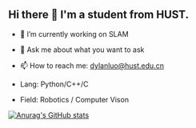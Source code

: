 ## Hi there 👋 I'm a student from HUST.

- 🔭 I’m currently working on SLAM 
- 💬 Ask me about what you want to ask
- 📫 How to reach me: dylanluo@hust.edu.cn

- Lang: Python/C++/C
- Field: Robotics / Computer Vison 
 
[![Anurag's GitHub stats](https://github-readme-stats.vercel.app/api?username=dylanluoyuqing&show_icons=true&theme=dark)](https://github.com/anuraghazra/github-readme-stats)


<!--
**dylanluoyuqing/dylanluoyuqing** is a ✨ _special_ ✨ repository because its `README.md` (this file) appears on your GitHub profile.

Here are some ideas to get you started:

- 🔭 I’m currently working on ...
- 🌱 I’m currently learning ...
- 👯 I’m looking to collaborate on ...
- 🤔 I’m looking for help with ...
- 💬 Ask me about ...
- 📫 How to reach me: ...
- 😄 Pronouns: ...
- ⚡ Fun fact: ...
-->

